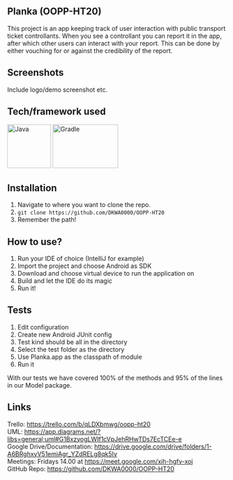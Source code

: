 ## Planka (OOPP-HT20)
This project is an app keeping track of user interaction with public transport ticket controllants. When you see a controllant you can report it in the app, 
after which other users can interact with your report. This can be done by either vouching for or against the credibility of the report.

## Screenshots
Include logo/demo screenshot etc.

## Tech/framework used
<img src="https://i.pinimg.com/originals/f1/ea/a7/f1eaa7278f64e27128e062a3de918265.png" alt="Java"
	title="Java" width="100" height="100" />
  <img src="https://dwglogo.com/wp-content/uploads/2017/12/Gradle_logo_02.png" alt="Gradle"
	title="Gradle" width="150" height="100" />

## Installation
1. Navigate to where you want to clone the repo.
2. `git clone https://github.com/DKWA0000/OOPP-HT20 `
3. Remember the path!

## How to use?
1. Run your IDE of choice (IntelliJ for example)
2. Import the project and choose Android as SDK
3. Download and choose virtual device to run the application on
4. Build and let the IDE do its magic
5. Run it!

## Tests
1. Edit configuration
2. Create new Android JUnit config
3. Test kind should be all in the directory
3. Select the test folder as the directory
4. Use Planka.app as the classpath of module
5. Run it

With our tests we have covered 100% of the methods and 95% of the lines in our Model package.

## Links
Trello: https://trello.com/b/qLDXbmwg/oopp-ht20<br />
UML: https://app.diagrams.net/?libs=general;uml#G1BxzyogLWIf1cVpJehRHwTDs7EcTCEe-e<br />
Google Drive/Documentation: https://drive.google.com/drive/folders/1-A6BRghxyV51emiAgr_YZdRELg8qk5Iy<br />
Meetings: Fridays 14.00 at https://meet.google.com/xih-hgfv-xoj <br />
GitHub Repo: https://github.com/DKWA0000/OOPP-HT20
